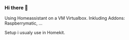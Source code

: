 ### Hi there 👋

Using Homeassistant on a VM Virtualbox.
Inkluding Addons: Raspberrymatic, ... 

Setup i usualy use in Homekit.


<!--
**meistermolli/meistermolli** is a ✨ _special_ ✨ repository because its `README.md` (this file) appears on your GitHub profile.

Here are some ideas to get you started:

- 🔭 I’m currently working on my Home Assistant / Homekit smarthome
- 🌱 I’m currently learning json, python.
- 👯 I’m looking to collaborate on smart things everywhere
- 🤔 I’m looking for help with all things i know and try and error with beta.
- 💬 Ask me about what you want
- 📫 How to reach me: here
-->
